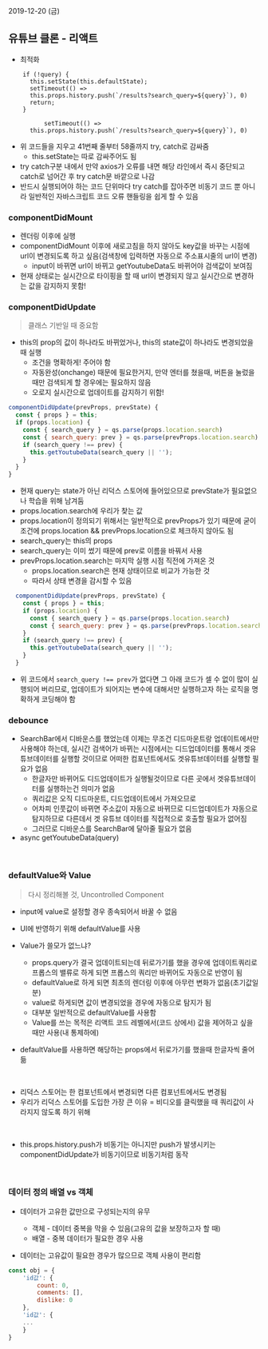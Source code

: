 2019-12-20 (금)

## 유튜브 클론 - 리액트

- 최적화

```
    if (!query) {
      this.setState(this.defaultState);
      setTimeout(() =>
      this.props.history.push(`/results?search_query=${query}`), 0)
      return;
    }
    
          setTimeout(() =>
      this.props.history.push(`/results?search_query=${query}`), 0)
```

- 위 코드들을 지우고 41번째 줄부터 58줄까지 try, catch로 감싸줌
  - this.setState는 따로 감싸주어도 됨
- try catch구분 내에서 만약 axios가 오류를 내면 해당 라인에서 즉시 중단되고 catch로 넘어간 후 try catch문 바깥으로 나감
- 반드시 실행되어야 하는 코드 단위마다 try catch를 잡아주면 비동기 코드 뿐 아니라 일반적인 자바스크립트 코드 오류 핸들링을 쉽게 할 수 있음

### componentDidMount

- 렌더링 이후에 실행
- componentDidMount 이후에 새로고침을 하지 않아도 key값을 바꾸는 시점에 url이 변경되도록 하고 싶음(검색창에 입력하면 자동으로 주소표시줄의 url이 변경)
  - input이 바뀌면 url이 바뀌고 getYoutubeData도 바뀌어야 검색값이 보여짐
- 현재 상태로는 실시간으로 타이핑을 할 때 url이 변경되지 않고 실시간으로 변경하는 값을 감지하지 못함!

### componentDidUpdate

> 클래스 기반일 때 중요함

- this의 prop의 값이 하나라도 바뀌었거나, this의 state값이 하나라도 변경되었을 때 실행
  - 조건을 명확하게! 주어야 함
  - 자동완성(onchange) 때문에 필요한거지, 만약 엔터를 쳤을때, 버튼을 눌렀을 때만 검색되게 할 경우에는 필요하지 않음
  - 오로지 실시간으로 업데이트를 감지하기 위함!

```javascript
componentDidUpdate(prevProps, prevState) {
  const { props } = this;
  if (props.location) {
    const { search_query } = qs.parse(props.location.search)
    const { search_query: prev } = qs.parse(prevProps.location.search)
    if (search_query !== prev) {
      this.getYoutubeData(search_query || '');
    }
  }
}
```

- 현재 query는 state가 아닌 리덕스 스토어에 들어있으므로 prevState가 필요없으나 학습을 위해 남겨둠
- props.location.search에 우리가 찾는 값
- props.location이 정의되기 위해서는 일반적으로 prevProps가 있기 때문에 굳이 조건에 props.location && prevProps.location으로 체크하지 않아도 됨
- search_query는 this의 props
- search_query는 이미 썼기 때문에 prev로 이름을 바꿔서 사용
- prevProps.location.search는 마지막 실행 시점 직전에 가져온 것
  - props.location.search은 현재 상태이므로 비교가 가능한 것
  - 따라서 상태 변경을 감시할 수 있음

```javascript
  componentDidUpdate(prevProps, prevState) {
    const { props } = this;
    if (props.location) {
      const { search_query } = qs.parse(props.location.search)
      const { search_query: prev } = qs.parse(prevProps.location.search)
    }
    if (search_query !== prev) {
      this.getYoutubeData(search_query || '');
    }
  }
```

- 위 코드에서 `search_query !== prev`가 없다면 그 아래 코드가 셀 수 없이 많이 실행되어 버리므로, 업데이트가 되어지는 변수에 대해서만 실행하고자 하는 로직을 명확하게 코딩해야 함

### debounce

- SearchBar에서 디바운스를 했었는데 이제는 무조건 디드마운트랑 업데이트에서만 사용해야 하는데, 실시간 검색어가 바뀌는 시점에서는 디드업데이터를 통해서 겟유튜브데이터를 실행할 것이므로 어떠한 컴포넌트에서도 겟유튜브데이터를 실행할 필요가 없음
  - 한글자만 바뀌어도 디드업데이트가 실행될것이므로 다른 곳에서 겟유튜브데이터를 실행하는건 의미가 없음
  - 쿼리값은 오직 디드마운트, 디드업데이트에서 가져오므로 
  - 어차피 인풋값이 바뀌면 주소값이 자동으로 바뀌므로 디드업데이트가 자동으로 탐지하므로 다른데서 겟 유튜브 데이터를 직접적으로 호출할 필요가 없어짐
  - 그러므로 디바운스를 SearchBar에 달아줄 필요가 없음
- async getYoutubeData(query)

<br />

### defaultValue와 Value

> 다시 정리해볼 것, Uncontrolled Component

- input에 value로 설정할 경우 종속되어서 바꿀 수 없음

- UI에 반영하기 위해 defaultValue를 사용
- Value가 쓸모가 없느냐?
  - props.query가 결국 업데이트되는데 뒤로가기를 했을 경우에 업데이트쿼리로 프롭스의 밸류로 하게 되면 프롭스의 쿼리만 바뀌어도 자동으로 반영이 됨
  - defaultValue로 하게 되면 최초의 렌더링 이후에 아무런 변화가 없음(초기값일 분)
  - value로 하게되면 값이 변경되었을 경우에 자동으로 탐지가 됨
  - 대부분 일반적으로 defaultValue를 사용함
  - Value를 쓰는 목적은 리액트 코드 레벨에서(코드 상에서) 값을 제어하고 싶을 때만 사용(내 통제하에)
- defaultValue를 사용하면 해당하는 props에서 뒤로가기를 했을때 한글자씩 줄어듦

<br />

- 리덕스 스토어는 한 컴포넌트에서 변경되면 다른 컴포넌트에서도 변경됨
- 우리가 리덕스 스토어를 도입한 가장 큰 이유 = 비디오를 클릭했을 때 쿼리값이 사라지지 않도록 하기 위해

<br />

- this.props.history.push가 비동기는 아니지만 push가 발생시키는 componentDidUpdate가 비동기이므로 비동기처럼 동작

<br />

### 데이터 정의 배열 vs 객체

- 데이터가 고유한 값만으로 구성되는지의 유무
  - 객체 - 데이터 중복을 막을 수 있음(고유의 값을 보장하고자 할 때)
  - 배열 - 중복 데이터가 필요한 경우 사용

- 데이터는 고유값이 필요한 경우가 많으므로 객체 사용이 편리함

```javascript
const obj = {
	'id값': {
		count: 0,
		comments: [],
		dislike: 0
	},
	'id값': {
	...
	}
}
```

